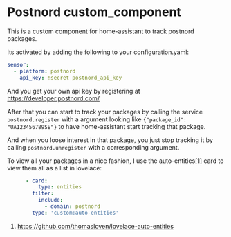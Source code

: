 Postnord custom_component
=========================

This is a custom component for home-assistant to track postnord packages.

Its activated by adding the following to your configuration.yaml:
```yaml
sensor:
  - platform: postnord
    api_key: !secret postnord_api_key
```
And you get your own api key by registering at https://developer.postnord.com/


After that you can start to track your packages by calling the service
`postnord.register`  with a argument looking like
`{"package_id": "UA123456789SE"}` to have home-assistant start tracking
that package.

And when you loose interest in that package, you just stop tracking it by
calling `postnord.unregister` with a corresponding argument.


To view all your packages in a nice fashion, I use the auto-entities[1]
card to view them all as a list in lovelace:
```yaml
      - card:
          type: entities
        filter:
          include:
            - domain: postnord
        type: 'custom:auto-entities'
```


1. https://github.com/thomasloven/lovelace-auto-entities
